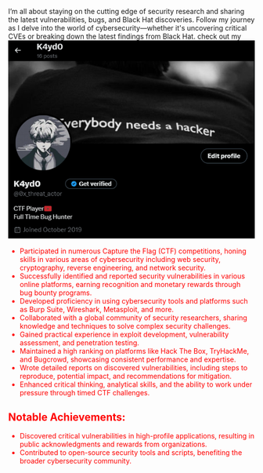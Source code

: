 
<p>I’m all about staying on the cutting edge of security research and sharing the latest vulnerabilities, bugs, and Black Hat discoveries. Follow my journey as I delve into the world of cybersecurity—whether it's uncovering critical CVEs or breaking down the latest findings from Black Hat. check out my<a                                                                                                                                                                                                               
                      href="https://x.com/0x_threat_actor"><img src="https://raw.githubusercontent.com/K4yd0/K4YD0.github.io/main/mays" alt="My Twitter Banner" /></a></p>







<ul>
<li style="color: red;">Participated in numerous Capture the Flag (CTF) competitions, honing skills in various areas of cybersecurity including web security, cryptography, reverse engineering, and network security.</li>
<li style="color: red;">Successfully identified and reported security vulnerabilities in various online platforms, earning recognition and monetary rewards through bug bounty programs.</li>
<li style="color: red;">Developed proficiency in using cybersecurity tools and platforms such as Burp Suite, Wireshark, Metasploit, and more.</li>
<li style="color: red;">Collaborated with a global community of security researchers, sharing knowledge and techniques to solve complex security challenges.</li>
<li style="color: red;">Gained practical experience in exploit development, vulnerability assessment, and penetration testing.</li>
<li style="color: red;">Maintained a high ranking on platforms like Hack The Box, TryHackMe, and Bugcrowd, showcasing consistent performance and expertise.</li>
<li style="color: red;">Wrote detailed reports on discovered vulnerabilities, including steps to reproduce, potential impact, and recommendations for mitigation.</li>
<li style="color: red;">Enhanced critical thinking, analytical skills, and the ability to work under pressure through timed CTF challenges.</li>
</ul>

<h2 style="color: red;">Notable Achievements:</h2>

<ul>
<li style="color: red;">Discovered critical vulnerabilities in high-profile applications, resulting in public acknowledgments and rewards from organizations.</li>
<li style="color: red;">Contributed to open-source security tools and scripts, benefiting the broader cybersecurity community.</li>
</ul>
